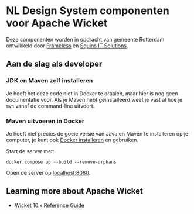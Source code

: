 <!-- @license CC-0.0 -->

# NL Design System componenten voor Apache Wicket

Deze componenten worden in opdracht van gemeente Rotterdam ontwikkeld door [Frameless](https://frameless.io) en [Squins IT Solutions](https://www.squins.com).

## Aan de slag als developer

### JDK en Maven zelf installeren

Je hoeft het deze code niet in Docker te draaien, maar hier is nog geen documentatie voor. Als je Maven hebt geïnstalleerd weet je vast al hoe je `mvn` vanaf de command-line uitvoert.

### Maven uitvoeren in Docker

Je hoeft niet precies de goeie versie van Java en Maven te installeren op je computer, je kunt ook [Docker installeren](https://docs.docker.com/engine/install/) en gebruiken.

Start de server met:

```shell
docker compose up --build --remove-orphans
```

Open de server op [localhost:8080](http://localhost:8080/).

## Learning more about Apache Wicket

- [Wicket 10.x Reference Guide](https://nightlies.apache.org/wicket/guide/10.x/single.html)
